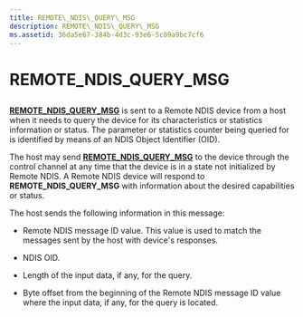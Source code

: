 ```yaml
---
title: REMOTE\_NDIS\_QUERY\_MSG
description: REMOTE\_NDIS\_QUERY\_MSG
ms.assetid: 36da5e67-384b-4d3c-93e6-5c09a9bc7cf6
---
```


# REMOTE\_NDIS\_QUERY\_MSG


## <a href="" id="ddk-remote-ndis-query-msg-ng"></a>


[**REMOTE\_NDIS\_QUERY\_MSG**](https://msdn.microsoft.com/library/windows/hardware/ff570641) is sent to a Remote NDIS device from a host when it needs to query the device for its characteristics or statistics information or status. The parameter or statistics counter being queried for is identified by means of an NDIS Object Identifier (OID).

The host may send [**REMOTE\_NDIS\_QUERY\_MSG**](https://msdn.microsoft.com/library/windows/hardware/ff570641) to the device through the control channel at any time that the device is in a state not initialized by Remote NDIS. A Remote NDIS device will respond to **REMOTE\_NDIS\_QUERY\_MSG** with information about the desired capabilities or status.

The host sends the following information in this message:

-   Remote NDIS message ID value. This value is used to match the messages sent by the host with device's responses.

-   NDIS OID.

-   Length of the input data, if any, for the query.

-   Byte offset from the beginning of the Remote NDIS message ID value where the input data, if any, for the query is located.

 

 






